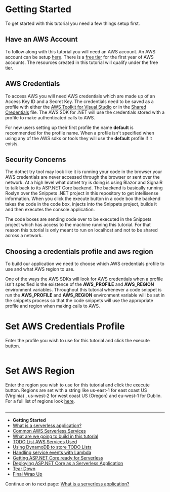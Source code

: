 # Getting Started

To get started with this tutorial you need a few things setup first.

## Have an AWS Account

To follow along with this tutorial you will need an AWS account. An AWS 
account can be setup <a href="https://portal.aws.amazon.com/billing/signup" target="_blank">here</a>. There is a <a href="https://aws.amazon.com/free/" target="_blank">free tier</a> for the first year of
AWS accounts. The resources created in this tutorial will qualify under the free tier. 

## AWS Credentials

To access AWS you will need AWS credentials which are made up of an Access Key ID and a Secret Key. The credentials need to be saved as a profile with either the <a target="_blank" href="https://docs.aws.amazon.com/toolkit-for-visual-studio/latest/user-guide/getting-set-up.html">AWS Toolkit for Visual Studio</a> or in the <a target="_blank" href="https://docs.aws.amazon.com/sdk-for-net/v3/developer-guide/net-dg-config-creds.html#creds-file">Shared Credentials</a> file. The AWS SDK for .NET will
use the credentials stored with a profile to make authenticated calls to AWS.

For new users setting up their first profile the name **default** is recommended for the profile name. When a profile isn't specified when using any of the AWS sdks or tools they will use the **default** profile if it exists.

## Security Concerns

The dotnet try tool may look like it is running your code in the browser your AWS credentials are never accessed through the browser or sent over the network.
At a high level what dotnet try is doing is using Blazor and SignalR to talk back to its ASP.NET Core backend. The backend is basically running Roslyn
over the Snippets .NET project in this repository to get intellisense information. When you click the execute button in a code box the backend
takes the code in the code box, injects into the Snippets project, builds it and then executes the console application.

The code boxes are sending code over to be executed in the Snippets project which has access to the machine running this tutorial. For that reason
this tutorial is only meant to run on localhost and not to be shared across a network.

## Choosing a credentials profile and aws region

To build our application we need to choose which AWS credentials profile
to use and what AWS region to use.

One of the ways the AWS SDKs will look for AWS credentials when a profile isn't specified is the existence of the **AWS_PROFILE** and **AWS_REGION** environment variables. Throughout this tutorial whenever a code snippet is run the **AWS_PROFILE** and **AWS_REGION** environment variable will be set in the 
snippets process so that the code snippets will use the appropriate profile and region when making calls to AWS.

# Set AWS Credentials Profile

Enter the profile you wish to use for this tutorial and click the execute button.

```cs --source-file ./Snippets/SetConfiguration.cs --project ./Snippets/Snippets.csproj --region current_aws_profile
```

# Set AWS Region

Enter the region you wish to use for this tutorial and click the execute button. Regions are set with a string like us-east-1 for east coast US (Virginia) , us-west-2 for west coast US (Oregon) and eu-west-1 for Dublin. For a full list of regions look <a target="_blank" href="https://docs.aws.amazon.com/general/latest/gr/rande.html">here</a>.

```cs --source-file ./Snippets/SetConfiguration.cs --project ./Snippets/Snippets.csproj --region current_aws_region
```

<!-- Generated Navigation -->
---

* **Getting Started**
* [What is a serverless application?](./WhatIsServerless.md)
* [Common AWS Serverless Services](./CommonServerlessServices.md)
* [What are we going to build in this tutorial](./WhatAreWeBuilding.md)
* [TODO List AWS Services Used](./TODOListServices.md)
* [Using DynamoDB to store TODO Lists](./DynamoDBModule/WhatIsDynamoDB.md)
* [Handling service events with Lambda](./StreamProcessing/ServiceEvents.md)
* [Getting ASP.NET Core ready for Serverless](./ASP.NETCoreFrontend/TheFrontend.md)
* [Deploying ASP.NET Core as a Serverless Application](./DeployingFrontend/DeployingFrontend.md)
* [Tear Down](./TearDown.md)
* [Final Wrap Up](./FinalWrapup.md)

Continue on to next page: [What is a serverless application?](./WhatIsServerless.md)

